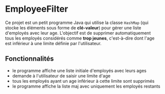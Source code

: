 # EmployeeFilter
Ce projet est un petit programme Java qui utilise la classe `HashMap` (qui stocke les éléments sous forme de **clé-valeur**) pour gérer une liste d'employés avec leur age. L'objectif est de supprimer automatiquement tous les employés considérés comme **trop jeunes**, c'est-à-dire dont l'age est inférieur à une limite définie par l'utilisateur.

## Fonctionnalités
* le programme affiche une liste initiale d'employés avec leurs ages
* demande à l'utilisateur de saisir une limite d'age
* tous les employés ayant un age inférieur à cette limite sont supprimés
* le programme affiche la liste maj avec uniquement les employés restants